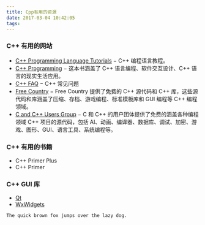 ```yaml
---
title: Cpp有用的资源
date: 2017-03-04 10:42:05
tags:
---
```


### C++ 有用的网站

* [C++ Programming Language Tutorials](http://www.cs.wustl.edu/~schmidt/C++/) − C++ 编程语言教程。
* [C++ Programming](http://en.wikibooks.org/wiki/C++_Programming) − 这本书涵盖了 C++ 语言编程、软件交互设计、C++ 语言的现实生活应用。
* [C++ FAQ](http://www.parashift.com/c++-faq-lite/index.html#table-of-contents) − C++ 常见问题
* [Free Country](http://www.thefreecountry.com/sourcecode/cpp.shtml) − Free Country 提供了免费的 C++ 源代码和 C++ 库，这些源代码和库涵盖了压缩、存档、游戏编程、标准模板库和 GUI 编程等 C++ 编程领域。
* [C and C++ Users Group](http://www.hal9k.com/cug/) − C 和 C++ 的用户团体提供了免费的涵盖各种编程领域 C++ 项目的源代码，包括 AI、动画、编译器、数据库、调试、加密、游戏、图形、GUI、语言工具、系统编程等。

### C++ 有用的书籍

* C++ Primer Plus
* C++ Primer

### C++ GUI 库

* [Qt](http://www.qt.io/)
* [WxWidgets](http://www.wxwidgets.org/)

`The quick brown fox jumps over the lazy dog.`